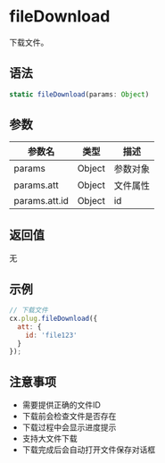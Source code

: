 # fileDownload

下载文件。

## 语法

```javascript
static fileDownload(params: Object)
```

## 参数

| 参数名 | 类型 | 描述 |
|--------|------|------|
| params | Object | 参数对象 |
| params.att | Object | 文件属性 |
| params.att.id | Object | id |

## 返回值

无

## 示例

```javascript
// 下载文件
cx.plug.fileDownload({
  att: {
    id: 'file123'
  }
});
```

## 注意事项

- 需要提供正确的文件ID
- 下载前会检查文件是否存在
- 下载过程中会显示进度提示
- 支持大文件下载
- 下载完成后会自动打开文件保存对话框 